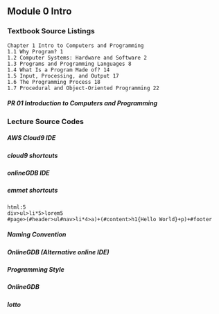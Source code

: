 Module 0 Intro
-------------------------------------------
### Textbook Source Listings
    Chapter 1 Intro to Computers and Programming 
    1.1 Why Program? 1 
    1.2 Computer Systems: Hardware and Software 2 
    1.3 Programs and Programming Languages 8 
    1.4 What Is a Program Made of? 14 
    1.5 Input, Processing, and Output 17 
    1.6 The Programming Process 18 
    1.7 Procedural and Object-Oriented Programming 22 

##### PR 01 Introduction to Computers and Programming 

### Lecture Source Codes
##### AWS Cloud9 IDE
##### cloud9 shortcuts
##### onlineGDB IDE
##### emmet shortcuts
    html:5
    div>ul>li*5>lorem5
    #page>(#header>ul#nav>li*4>a)+(#content>h1{Hello World}+p)+#footer
  
##### Naming Convention
##### OnlineGDB (Alternative online IDE)
##### Programming Style
##### OnlineGDB
##### lotto
